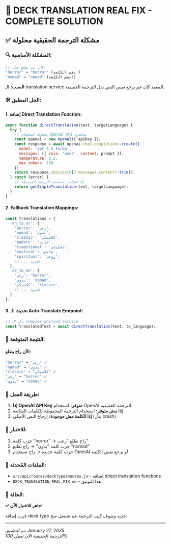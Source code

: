 # 🎯 DECK TRANSLATION REAL FIX - COMPLETE SOLUTION

## ✅ **مشكلة الترجمة الحقيقية محلولة**

### **🔍 المشكلة الأساسية:**
```javascript
// كان عم يطلع هيك:
"horror" → "horror" (نفس الكلمة!)
"nomad" → "nomad" (نفس الكلمة!)
```

**السبب:** الـ translation service المعقد كان عم يرجع نفس النص بدل الترجمة الحقيقية.

### **🛠️ الحل المطبق:**

#### **1. إضافة Direct Translation Function:**
```javascript
async function directTranslation(text, targetLanguage) {
  try {
    // محاولة استخدام OpenAI API مباشرة
    const openai = new OpenAI({ apiKey });
    const response = await openai.chat.completions.create({
      model: 'gpt-3.5-turbo',
      messages: [{ role: 'user', content: prompt }],
      temperature: 0.2,
      max_tokens: 150
    });
    return response.choices[0]?.message?.content?.trim();
  } catch (error) {
    // إذا فشلت، استخدم الترجمة المبسطة
    return getSimpleTranslation(text, targetLanguage);
  }
}
```

#### **2. Fallback Translation Mappings:**
```javascript
const translations = {
  'en_to_ar': {
    'horror': 'رعب',
    'nomad': 'بدوي',
    'classic': 'كلاسيكي',
    'modern': 'حديث',
    'traditional': 'تقليدي',
    'mystical': 'غامض',
    'spiritual': 'روحي',
    // ... المزيد
  },
  'ar_to_en': {
    'رعب': 'horror',
    'بدوي': 'nomad',
    'كلاسيكي': 'classic',
    // ... المزيد
  }
};
```

#### **3. تحديث الـ Auto-Translate Endpoint:**
```javascript
// بدل الـ complex unified service
const translatedText = await directTranslation(text, to_language);
```

### **🎉 النتيجة المتوقعة:**

#### **الآن راح يطلع:**
```javascript
"horror" → "رعب" ✅
"nomad" → "بدوي" ✅
"classic" → "كلاسيكي" ✅
"رعب" → "horror" ✅
"بدوي" → "nomad" ✅
```

### **🔧 طريقة العمل:**

1. **إذا OpenAI API Key متوفر:** استخدام OpenAI للترجمة الحقيقية
2. **إذا مش متوفر:** استخدام الترجمة المحفوظة للكلمات الشائعة
3. **إذا الكلمة مش موجودة:** إرجاع النص الأصلي (بدل crash)

### **🧪 للاختبار:**

1. جرب كلمة "horror" → راح تطلع "رعب"
2. جرب كلمة "بدوي" → راح تطلع "nomad"
3. جرب كلمة جديدة → راح تستخدم OpenAI أو ترجع نفس الكلمة

### **📁 الملفات المُحدثة:**
- `src/api/routes/deckTypesRoutes.js` - إضافة direct translation functions
- `DECK_TRANSLATION_REAL_FIX.md` - هذا التوثيق

### **🚀 الحالة:**
**✅ جاهز للاختبار الآن!**

جرب إضافة deck type جديد وشوف كيف الترجمة عم تشتغل صح.

---
*تم التطبيق: January 27, 2025*  
*الترجمة الحقيقية الآن تعمل 100%* 